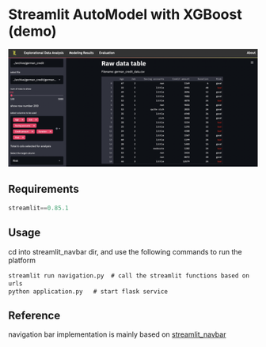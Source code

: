 # Streamlit AutoModel with XGBoost (demo)

![ui_demo](./streamlit_navbar/static/images/demo.png)

## Requirements

```python
streamlit==0.85.1
```

## Usage

cd into streamlit_navbar dir, and use the following commands to run the platform

```shell
streamlit run navigation.py  # call the streamlit functions based on urls
python application.py   # start flask service
```

## Reference

navigation bar implementation is mainly based on [streamlit_navbar](https://github.com/BugzTheBunny/streamlit_navbar)

